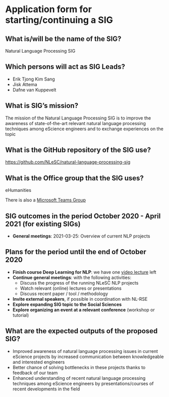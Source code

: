 # Application form for starting/continuing a SIG

## What is/will be the name of the SIG?
Natural Language Processing SIG

## Which persons will act as SIG Leads?
- Erik Tjong Kim Sang
- Jisk Attema
- Dafne van Kuppevelt

## What is SIG’s mission?
The mission of the Natural Language Processing SIG is to improve the awareness of state-of-the-art relevant natural language processing techniques among eScience engineers and to exchange experiences on the topic

## What is the GitHub repository of the SIG use?
https://github.com/NLeSC/natural-language-processing-sig

## What is the Office group that the SIG uses?
eHumanities

There is also a [Microsoft Teams Group](https://teams.microsoft.com/l/team/19%3ac87796efc0b54b8f870bc2fbbd934ca3%40thread.tacv2/conversations?groupId=04716d15-4155-456d-beaa-37d137c57569&tenantId=aa3aeacc-6307-42b2-ac05-787dd5c32574)

## SIG outcomes in the period October 2020 - April 2021 (for existing SIGs)
- **General meetings**: 
2021-03-25: Overview of current NLP projects

## Plans for the period until the end of October 2020
<!--  help text goes here  -->
- **Finish course Deep Learning for NLP**: we have one [video lecture](https://www.youtube.com/playlist?list=PLoROMvodv4rOhcuXMZkNm7j3fVwBBY42z) left 
- **Continue general meetings**: with the following activities:
  - Discuss the progress of the running NLeSC NLP projects
  - Watch relevant (online) lectures or presentations
  - Discuss recent paper / tool / methodology
- **Invite external speakers**, if possible in coordination with NL-RSE
- **Explore expanding SIG topic to the Social Sciences**
- **Explore organizing an event at a relevant conference** (workshop or tutorial)

## What are the expected outputs of the proposed SIG?
- Improved awareness of natural language processing issues in current eScience projects by increased communication between knowledgeable and interested engineers
- Better chance of solving bottlenecks in these projects thanks to feedback of our team
- Enhanced understanding of recent natural language processing techniques among eScience engineers by presentations/courses of recent developments in the field
